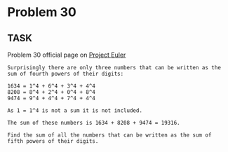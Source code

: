 Problem 30
===

## TASK ##

Problem 30 official page on [Project Euler](http://projecteuler.net/problem=30)

	Surprisingly there are only three numbers that can be written as the sum of fourth powers of their digits:
	
	1634 = 1^4 + 6^4 + 3^4 + 4^4
	8208 = 8^4 + 2^4 + 0^4 + 8^4
	9474 = 9^4 + 4^4 + 7^4 + 4^4
	
	As 1 = 1^4 is not a sum it is not included.
	
	The sum of these numbers is 1634 + 8208 + 9474 = 19316.
	
	Find the sum of all the numbers that can be written as the sum of fifth powers of their digits.